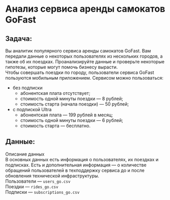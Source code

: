 # Анализ сервиса аренды самокатов GoFast

## Задача:

Вы аналитик популярного сервиса аренды самокатов GoFast. Вам передали данные о некоторых пользователях из нескольких городов, а также об их поездках. Проанализируйте данные и проверьте некоторые гипотезы, которые могут помочь бизнесу вырасти.  
Чтобы совершать поездки по городу, пользователи сервиса GoFast пользуются мобильным приложением. Сервисом можно пользоваться:  
* без подписки  
    - абонентская плата отсутствует;  
    - стоимость одной минуты поездки — 8 рублей;  
    - стоимость старта (начала поездки) — 50 рублей;  
* с подпиской Ultra  
    - абонентская плата — 199 рублей в месяц;  
    - стоимость одной минуты поездки — 6 рублей;  
    - стоимость старта — бесплатно.

## Данные:

Описание данных  
В основных данных есть информация о пользователях, их поездках и подписках. Есть и дополнительная информация — о количестве обращений пользователей в техподдержку сервиса до и после обновления технической инфраструктуры.  
Пользователи — `users_go.csv`   
Поездки — `rides_go.csv`  
Подписки — `subscriptions_go.csv`  

